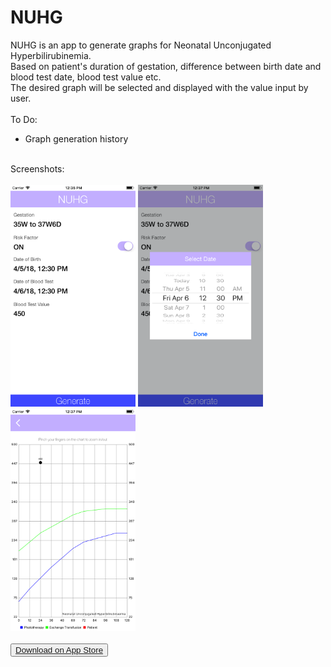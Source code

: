 # NUHG

NUHG is an app to generate graphs for Neonatal Unconjugated Hyperbilirubinemia.<br/>
Based on patient's duration of gestation, difference between birth date and blood test date, blood test value etc.<br/>
The desired graph will be selected and displayed with the value input by user.<br/>
<br/>
To Do:<br/>
<ul>
  <li>Graph generation history</li>
</ul>
<br/>
Screenshots:<br/><br/>
<img src="https://github.com/ErnestFan/NUHG/blob/master/Images/NUHG_screenshot_1.png?raw=true" width="200">
<img src="https://github.com/ErnestFan/NUHG/blob/master/Images/NUHG_screenshot_2.png?raw=true" width="200">
<img src="https://github.com/ErnestFan/NUHG/blob/master/Images/NUHG_screenshot_3.png?raw=true" width="200">
<br/><br/>
<button><a href="https://itunes.apple.com/ca/app/nuhg/id1363007153?mt=8">Download on App Store</a></button>
